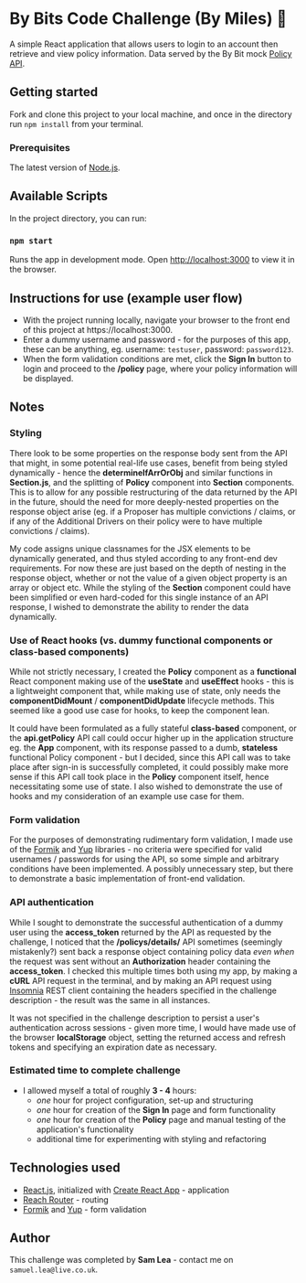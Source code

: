 # By Bits Code Challenge (By Miles) 🚗

A simple React application that allows users to login to an account then retrieve and view policy information. Data served by the By Bit mock [Policy API](https://api.bybits.co.uk/).

## Getting started

Fork and clone this project to your local machine, and once in the directory run `npm install` from your terminal.

### Prerequisites

The latest version of [Node.js](https://nodejs.org/).

## Available Scripts

In the project directory, you can run:

### `npm start`

Runs the app in development mode. Open [http://localhost:3000](http://localhost:3000) to view it in the browser.

## Instructions for use (example user flow)

* With the project running locally, navigate your browser to the front end of this project at https://localhost:3000.
* Enter a dummy username and password - for the purposes of this app, these can be anything, eg. username: `testuser`, password: `password123`.
* When the form validation conditions are met, click the **Sign In** button to login and proceed to the **/policy** page, where your policy information will be displayed.

## Notes

### Styling
There look to be some properties on the response body sent from the API that might, in some potential real-life use cases, benefit from being styled dynamically - hence the **determineIfArrOrObj** and similar functions in **Section.js**, and the splitting of **Policy** component into **Section** components. This is to allow for any possible restructuring of the data returned by the API in the future, should the need for more deeply-nested properties on the response object arise (eg. if a Proposer has multiple convictions / claims, or if any of the Additional Drivers on their policy were to have multiple convictions / claims).

My code assigns unique classnames for the JSX elements to be dynamically generated, and thus styled according to any front-end dev requirements. For now these are just based on the depth of nesting in the response object, whether or not the value of a given object property is an array or object etc. While the styling of the **Section** component could have been simplified or even hard-coded for this single instance of an API response, I wished to demonstrate the ability to render the data dynamically.

### Use of React hooks (vs. dummy functional components or class-based components)
While not strictly necessary, I created the **Policy** component as a **functional** React component making use of the **useState** and **useEffect** hooks - this is a lightweight component that, while making use of state, only needs the **componentDidMount** / **componentDidUpdate** lifecycle methods. This seemed like a good use case for hooks, to keep the component lean.

 It could have been formulated as a fully stateful **class-based** component, or the **api.getPolicy** API call could occur higher up in the application structure eg. the **App** component, with its response passed to a dumb, **stateless** functional Policy component - but I decided, since this API call was to take place after sign-in is successfully completed, it could possibly make more sense if this API call took place in the **Policy** component itself, hence necessitating some use of state. I also wished to demonstrate the use of hooks and my consideration of an example use case for them.

### Form validation
For the purposes of demonstrating rudimentary form validation, I made use of the [Formik](https://formik.org/) and [Yup](https://www.npmjs.com/package/yup) libraries - no criteria were specified for valid usernames / passwords for using the API, so some simple and arbitrary conditions have been implemented. A possibly unnecessary step, but there to demonstrate a basic implementation of front-end validation.

### API authentication
While I sought to demonstrate the successful authentication of a dummy user using the **access_token** returned by the API as requested by the challenge, I noticed that the **/policys/details/** API sometimes (seemingly mistakenly?) sent back a response object containing policy data _even when_ the request was sent without an **Authorization** header containing the **access_token**. I checked this multiple times both using my app, by making a **cURL** API request in the terminal, and by making an API request using [Insomnia](https://insomnia.rest) REST client containing the headers specified in the challenge description - the result was the same in all instances.

It was not specified in the challenge description to persist a user's authentication across sessions - given more time, I would have made use of the browser **localStorage** object, setting the returned access and refresh tokens and specifying an expiration date as necessary.

### Estimated time to complete challenge
* I allowed myself a total of roughly **3 - 4** hours:
  - *one* hour for project configuration, set-up and structuring
  - *one* hour for creation of the **Sign In** page and form functionality
  - *one* hour for creation of the **Policy** page and manual testing of the application's functionality
  - additional time for experimenting with styling and refactoring

## Technologies used
* [React.js](https://reactjs.org/), initialized with [Create React App](https://github.com/facebook/create-react-app) - application
* [Reach Router](https://reach.tech/router/) - routing
* [Formik](https://formik.org/) and [Yup](https://www.npmjs.com/package/yup) - form validation

## Author 
This challenge was completed by **Sam Lea** - contact me on `samuel.lea@live.co.uk`.
